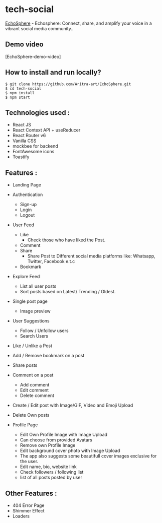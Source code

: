 # tech-social

[EchoSphere](https://echo-sphere.vercel.app/explore) - Echosphere: Connect, share, and amplify your voice in a vibrant social media community..

## Demo video

[EchoSphere-demo-video]

## How to install and run locally?

```
$ git clone https://github.com/Aritra-art/EchoSphere.git
$ cd tech-social
$ npm install
$ npm start
```

## **Technologies used :**

- React JS
- React Context API + useReducer
- React Router v6
- Vanilla CSS
- mockbee for backend
- FontAwesome icons
- Toastify

## **Features :**

- Landing Page
- Authentication

  - Sign-up
  - Login
  - Logout

- User Feed

  - Like
    - Check those who have liked the Post.
  - Comment
  - Share
    - Share Post to Different social media platforms like: Whatsapp, Twitter, Facebook e.t.c
  - Bookmark

- Explore Feed

  - List all user posts
  - Sort posts based on Latest/ Trending / Oldest.

- Single post page

  - Image preview

- User Suggestions

  - Follow / Unfollow users
  - Search Users

- Like / Unlike a Post
- Add / Remove bookmark on a post
- Share posts

- Comment on a post

  - Add comment
  - Edit comment
  - Delete comment

- Create / Edit post with Image/GIF, Video and Emoji Upload
- Delete Own posts

- Profile Page
  - Edit Own Profile Image with Image Upload
  - Can choose from provided Avatars
  - Remove own Profile Image
  - Edit background cover photo with Image Upload
  - The app also suggests some beautifull cover images exclusive for the user.
  - Edit name, bio, website link
  - Check followers / following list
  - list of all posts posted by user

## **Other Features :**

- 404 Error Page
- Shimmer Effect
- Loaders
